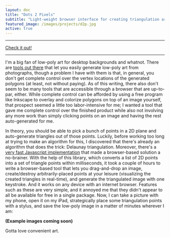 ```yaml
---
layout: doc
title: "Dots 2 Pixels"
subtitle: "Light-weight browser interface for creating triangulation art."
featured_image: /images/projects/d2p.jpg
active: true
---
```


* * *
[Check it out!](https://andrewtorgesen.github.io/apps/d2p/dots2pixels.html)
* * *

I'm a big fan of low-poly art for desktop backgrounds and whatnot. There are [tools out there](https://blogging.com/low-poly-generators/) that let you easily generate low-poly art from photographs, though a problem I have with them is that, in general, you don't get complete control over the vertex locations of the generated polygons (at least, not without paying). As of this writing, there also don't seem to be many tools that are accessible through a browser that are up-to-par, either. While complete control can be afforded by using a free program like Inkscape to overlay and colorize polygons on top of an image yourself, that prospect seemed a little too labor-intensive for me; I wanted a tool that gave me complete control over the finished product while also not involving any more work than simply clicking points on an image and having the rest auto-generated for me. 

In theory, you should be able to pick a bunch of points in a 2D plane and auto-generate triangles out of those points. Luckily, before working too long at trying to make an algorithm for this, I discovered  that there's already an algorithm that does the trick: Delaunay triangulation. Moreover, there's a [very fast Javascript implementation](https://github.com/mapbox/delaunator) that made a browser-based solution a no-brainer. With the help of this library, which converts a list of 2D points into a set of triangle points within milliseconds, it took a couple of hours to write a browser-based tool that lets you drag-and-drop an image, create/destroy arbitrarily-placed points at your leisure (visualizing the created triangles in real-time), and generate the triangulated image with one keystroke. And it works on any device with an internet browser. Features such as these are very simple, and it annoyed me that they didn't appear to all be available for free in a single package. Now, I can take a picture with my phone, open it on my iPad, strategically place some triangulation points with a stylus, and save the low-poly image in a matter of minutes wherever I am:

**(Example images coming soon)**

Gotta love convenient art.
